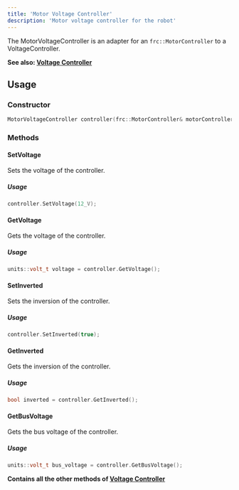```yaml
---
title: 'Motor Voltage Controller'
description: 'Motor voltage controller for the robot'
---
```

The MotorVoltageController is an adapter for an `frc::MotorController` to a VoltageController.

**See also: [Voltage Controller](../../voltagecontroller)**

## Usage

### Constructor

```cpp
MotorVoltageController controller(frc::MotorController& motorController);
```

### Methods

#### SetVoltage

Sets the voltage of the controller.

##### Usage

```cpp
controller.SetVoltage(12_V);
```

#### GetVoltage

Gets the voltage of the controller.

##### Usage

```cpp
units::volt_t voltage = controller.GetVoltage();
```

#### SetInverted

Sets the inversion of the controller.

##### Usage

```cpp
controller.SetInverted(true);
```

#### GetInverted

Gets the inversion of the controller.

##### Usage

```cpp
bool inverted = controller.GetInverted();
```

#### GetBusVoltage

Gets the bus voltage of the controller.

##### Usage

```cpp
units::volt_t bus_voltage = controller.GetBusVoltage();
```

**Contains all the other methods of [Voltage Controller](../../voltagecontroller)**
